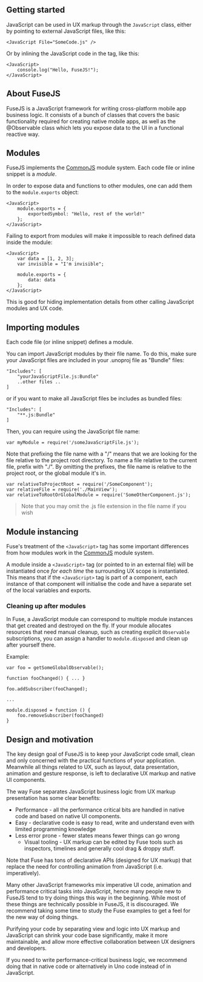 


## Getting started

JavaScript can be used in UX markup through the `JavaScript` class, either by pointing to external JavaScript files, like this:

	<JavaScript File="SomeCode.js" />

Or by inlining the JavaScript code in the tag, like this:

	<JavaScript>
		console.log("Hello, FuseJS!");
	</JavaScript>

## About FuseJS 

FuseJS is a JavaScript framework for writing cross-platform mobile app business logic. It consists of a bunch of classes that covers
the basic functionality required for creating native mobile apps, as well as the @Observable class which lets you expose data to the UI in a functional reactive way.

## Modules

FuseJS implements the <a href="http://www.commonjs.org/">CommonJS</a> module system. Each code file or inline snippet is a _module_.

In order to expose data and functions to other modules, one can add them to the `module.exports` object:

	<JavaScript>
		module.exports = {
			exportedSymbol: "Hello, rest of the world!"
		};
	</JavaScript>

Failing to export from modules will make it impossible to reach defined data inside the module:

	<JavaScript>
		var data = [1, 2, 3];
		var invisible = "I'm invisible";

		module.exports = {
			data: data
		};
	</JavaScript>

This is good for hiding implementation details from other calling JavaScript modules and UX code.


## Importing modules

Each code file (or inline snippet) defines a module.

You can import JavaScript modules by their file name. To do this, make sure your JavaScript files are included in your .unoproj file as "Bundle" files:


	"Includes": [
		"yourJavaScriptFile.js:Bundle"
		..other files ..
	]

or if you want to make all JavaScript files be includes as bundled files:

	"Includes": [
		"**.js:Bundle"
	]

Then, you can require using the JavaScript file name:

	var myModule = require('/someJavaScriptFile.js');


Note that prefixing the file name with a "/" means that we are looking for the file relative to the project root directory. To name a file relative to the current file, prefix with "./". By omitting the prefixes, the file name is relative to the project root, or the global module it's in.

	var relativeToProjectRoot = require('/SomeComponent');
	var relativeFile = require('./MainView');
	var relativeToRootOrGlobalModule = require('SomeOtherComponent.js');

> Note that you may omit the .js file extension in the file name if you wish

## Module instancing

Fuse's treatment of the `<JavaScript>` tag has some important differences from how modules work in the <a href="http://www.commonjs.org/">CommonJS</a> module system.

A module inside a `<JavaScript>` tag (or pointed to in an external file) will be instantiated once *for each time* the surrounding UX scope is instantiated. This means that if the `<JavaScript>` tag is part of a component, each instance of that component will initialise the code and have a separate set of the local variables and exports.

### Cleaning up after modules

In Fuse, a JavaScript module can correspond to multiple module instances that get created and destroyed on the fly. If your module allocates resources that need manual cleanup, such as creating explicit `Observable` subscriptions, you can assign a handler to `module.disposed` and clean up after yourself there.

Example:

	var foo = getSomeGlobalObservable();

	function fooChanged() { ... }
	
	foo.addSubscriber(fooChanged);

	...

	module.disposed = function () {
		foo.removeSubscriber(fooChanged)
	}

## Design and motivation

The key design goal of FuseJS is to keep your JavaScript code small, clean and only concerned with the practical functions of your application. Meanwhile
all things related to UX, such as layout, data presentation, animation and gesture response, is left to declarative UX markup and native UI components.

The way Fuse separates JavaScript business logic from UX markup presentation has some clear benefits:

* Performance - all the performance critical bits are handled in native code and based on native UI components.
* Easy - declarative code is easy to read, write and understand even with limited programming knowledge
* Less error prone - fewer states means fewer things can go wrong
  * Visual tooling - UX markup can be edited by Fuse tools such as inspectors, timelines and generally cool drag & droppy stuff.

Note that Fuse has tons of declarative APIs (designed for UX markup) that replace the need for controlling animation from JavaScript (i.e. imperatively).

Many other JavaScript frameworks mix imperative UI code, animation and performance critical tasks into JavaScript, hence many people new to FuseJS tend to try
doing things this way in the beginning. While most of these things are technically possible in FuseJS, it is discouraged. We recommend taking some
time to study the Fuse examples to get a feel for the new way of doing things.

Purifying your code by separating view and logic into UX markup and JavaScript can shrink your code base significantly, make it more maintainable, and allow
more effective collaboration between UX designers and developers.

If you need to write performance-critical business logic, we recommend doing that in native code or alternatively in Uno code instead of in JavaScript.
